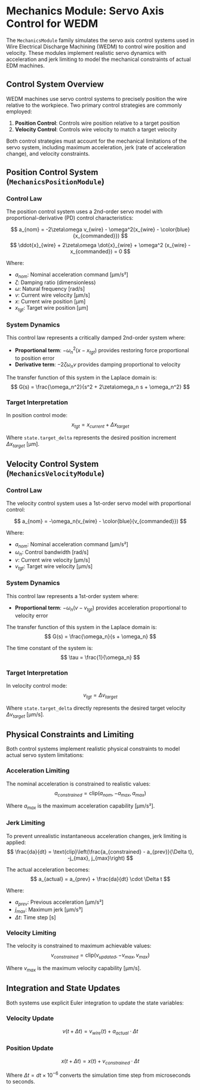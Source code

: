 # Mechanics Module: Servo Axis Control for WEDM

The `MechanicsModule` family simulates the servo axis control systems used in Wire Electrical Discharge Machining (WEDM) to control wire position and velocity. These modules implement realistic servo dynamics with acceleration and jerk limiting to model the mechanical constraints of actual EDM machines.

## Control System Overview

WEDM machines use servo control systems to precisely position the wire relative to the workpiece. Two primary control strategies are commonly employed:

1. **Position Control**: Controls wire position relative to a target position
2. **Velocity Control**: Controls wire velocity to match a target velocity

Both control strategies must account for the mechanical limitations of the servo system, including maximum acceleration, jerk (rate of acceleration change), and velocity constraints.

## Position Control System (`MechanicsPositionModule`)

### Control Law

The position control system uses a 2nd-order servo model with proportional-derivative (PD) control characteristics:

$$
a_{nom} = -2\zeta\omega v_{wire} - \omega^2(x_{wire} - \color{blue}{x_{commanded}})
$$
$$
\ddot{x}_{wire} + 2\zeta\omega \dot{x}_{wire} + \omega^2 (x_{wire} - x_{commanded}) = 0
$$


Where:
- $a_{nom}$: Nominal acceleration command [µm/s²]
- $\zeta$: Damping ratio (dimensionless)
- $\omega$: Natural frequency [rad/s]
- $v$: Current wire velocity [µm/s]
- $x$: Current wire position [µm]
- $x_{tgt}$: Target wire position [µm]

### System Dynamics

This control law represents a critically damped 2nd-order system where:

- **Proportional term**: $-\omega_n^2(x - x_{tgt})$ provides restoring force proportional to position error
- **Derivative term**: $-2\zeta\omega_n v$ provides damping proportional to velocity

The transfer function of this system in the Laplace domain is:
$$
G(s) = \frac{\omega_n^2}{s^2 + 2\zeta\omega_n s + \omega_n^2}
$$

### Target Interpretation

In position control mode:
$$
x_{tgt} = x_{current} + \Delta x_{target}
$$

Where `state.target_delta` represents the desired position increment $\Delta x_{target}$ [µm].

## Velocity Control System (`MechanicsVelocityModule`)

### Control Law

The velocity control system uses a 1st-order servo model with proportional control:

$$
a_{nom} = -\omega_n(v_{wire} - \color{blue}{v_{commanded}})
$$

Where:
- $a_{nom}$: Nominal acceleration command [µm/s²]
- $\omega_n$: Control bandwidth [rad/s]
- $v$: Current wire velocity [µm/s]
- $v_{tgt}$: Target wire velocity [µm/s]

### System Dynamics

This control law represents a 1st-order system where:

- **Proportional term**: $-\omega_n(v - v_{tgt})$ provides acceleration proportional to velocity error

The transfer function of this system in the Laplace domain is:
$$
G(s) = \frac{\omega_n}{s + \omega_n}
$$

The time constant of the system is:
$$
\tau = \frac{1}{\omega_n}
$$

### Target Interpretation

In velocity control mode:
$$
v_{tgt} = \Delta v_{target}
$$

Where `state.target_delta` directly represents the desired target velocity $\Delta v_{target}$ [µm/s].

## Physical Constraints and Limiting

Both control systems implement realistic physical constraints to model actual servo system limitations:

### Acceleration Limiting

The nominal acceleration is constrained to realistic values:
$$
a_{constrained} = \text{clip}(a_{nom}, -a_{max}, a_{max})
$$

Where $a_{max}$ is the maximum acceleration capability [µm/s²].

### Jerk Limiting

To prevent unrealistic instantaneous acceleration changes, jerk limiting is applied:
$$
\frac{da}{dt} = \text{clip}\left(\frac{a_{constrained} - a_{prev}}{\Delta t}, -j_{max}, j_{max}\right)
$$

The actual acceleration becomes:
$$
a_{actual} = a_{prev} + \frac{da}{dt} \cdot \Delta t
$$

Where:
- $a_{prev}$: Previous acceleration [µm/s²]
- $j_{max}$: Maximum jerk [µm/s³]
- $\Delta t$: Time step [s]

### Velocity Limiting

The velocity is constrained to maximum achievable values:
$$
v_{constrained} = \text{clip}(v_{updated}, -v_{max}, v_{max})
$$

Where $v_{max}$ is the maximum velocity capability [µm/s].

## Integration and State Updates

Both systems use explicit Euler integration to update the state variables:

### Velocity Update
$$
v(t + \Delta t) = v_{wire}(t) + a_{actual} \cdot \Delta t
$$

### Position Update
$$
x(t + \Delta t) = x(t) + v_{constrained} \cdot \Delta t
$$

Where $\Delta t = dt \times 10^{-6}$ converts the simulation time step from microseconds to seconds.
